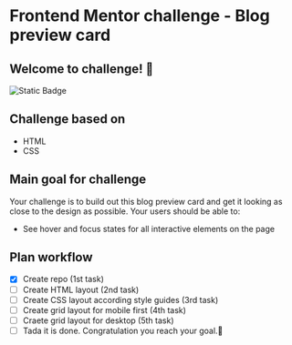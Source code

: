 # Frontend Mentor challenge - Blog preview card

## Welcome to challenge! 👋

![Static Badge](https://img.shields.io/badge/https%3A%2F%2Fimg.shields.io%2Fbadge%2FDifficulty-newbie-%236abecd?style=for-the-badge&logo=Frontend%20mentor&label=Diffilcuty&labelColor=%23555555&color=%236abecd)

## Challenge based on

- HTML
- CSS

## Main goal for challenge

Your challenge is to build out this blog preview card and get it looking as close to the design as possible.
Your users should be able to:
- See hover and focus states for all interactive elements on the page

## Plan workflow

- [x] Create repo (1st task)
- [ ] Create HTML layout (2nd task)
- [ ] Create CSS layout according style guides (3rd task)
- [ ] Create grid layout for mobile first (4th task)
- [ ] Craete grid layout for desktop (5th task)
- [ ] Tada it is done. Congratulation you reach your goal.🎉